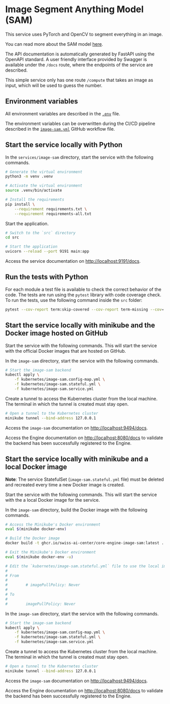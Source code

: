 # Image Segment Anything Model (SAM)

This service uses PyTorch and OpenCV to segment everything in an image.

You can read more about the SAM model [here](https://github.com/facebookresearch/segment-anything).

The API documentation is automatically generated by FastAPI using the OpenAPI standard. A user friendly interface provided by Swagger is available under the `/docs` route, where the endpoints of the service are described.

This simple service only has one route `/compute` that takes an image as input, which will be used to guess the number.

## Environment variables

All environment variables are described in the [`.env`](https://github.com/swiss-ai-center/core-engine/blob/main/services/image-sam/.env) file.

The environment variables can be overwritten during the CI/CD pipeline described in the [`image-sam.yml`](https://github.com/swiss-ai-center/core-engine/blob/main/.github/workflows/image-sam.yml) GitHub workflow file.

## Start the service locally with Python

In the `services/image-sam` directory, start the service with the following commands.

```sh
# Generate the virtual environment
python3 -m venv .venv

# Activate the virtual environment
source .venv/bin/activate

# Install the requirements
pip install \
    --requirement requirements.txt \
    --requirement requirements-all.txt
```

Start the application.

```sh
# Switch to the `src` directory
cd src

# Start the application
uvicorn --reload --port 9191 main:app
```

Access the service documentation on <http://localhost:9191/docs>.

## Run the tests with Python

For each module a test file is available to check the correct behavior of the code. The tests are run using the `pytest` library with code coverage check. To run the tests, use the following command inside the `src` folder:

```sh
pytest --cov-report term:skip-covered --cov-report term-missing --cov=. -s --cov-config=.coveragerc
```

## Start the service locally with minikube and the Docker image hosted on GitHub

Start the service with the following commands. This will start the service with the official Docker images that are hosted on GitHub.

In the `image-sam` directory, start the service with the following commands.

```sh
# Start the image-sam backend
kubectl apply \
    -f kubernetes/image-sam.config-map.yml \
    -f kubernetes/image-sam.stateful.yml \
    -f kubernetes/image-sam.service.yml
```

Create a tunnel to access the Kubernetes cluster from the local machine. The terminal in which the tunnel is created must stay open.

```sh
# Open a tunnel to the Kubernetes cluster
minikube tunnel --bind-address 127.0.0.1
```

Access the `image-sam` documentation on <http://localhost:9494/docs>.

Access the Engine documentation on <http://localhost:8080/docs> to validate the backend has been successfully registered to the Engine.

## Start the service locally with minikube and a local Docker image

**Note**: The service StatefulSet (`image-sam.stateful.yml` file) must be deleted and recreated every time a new Docker image is created.

Start the service with the following commands. This will start the service with the a local Docker image for the service.

In the `image-sam` directory, build the Docker image with the following commands.

```sh
# Access the Minikube's Docker environment
eval $(minikube docker-env)

# Build the Docker image
docker build -t ghcr.io/swiss-ai-center/core-engine-image-sam:latest .

# Exit the Minikube's Docker environment
eval $(minikube docker-env -u)

# Edit the `kubernetes/image-sam.stateful.yml` file to use the local image by uncommented the line `imagePullPolicy`
#
# From
#
#        # imagePullPolicy: Never
#
# To
#
#        imagePullPolicy: Never
```

In the `image-sam` directory, start the service with the following commands.

```sh
# Start the image-sam backend
kubectl apply \
    -f kubernetes/image-sam.config-map.yml \
    -f kubernetes/image-sam.stateful.yml \
    -f kubernetes/image-sam.service.yml
```

Create a tunnel to access the Kubernetes cluster from the local machine. The terminal in which the tunnel is created must stay open.

```sh
# Open a tunnel to the Kubernetes cluster
minikube tunnel --bind-address 127.0.0.1
```

Access the `image-sam` documentation on <http://localhost:9494/docs>.

Access the Engine documentation on <http://localhost:8080/docs> to validate the backend has been successfully registered to the Engine.
